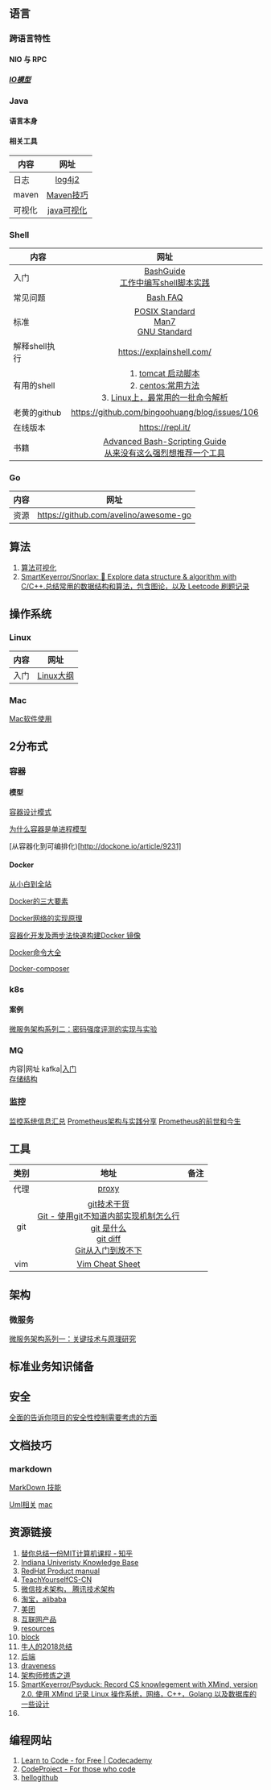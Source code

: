 ## 语言

### 跨语言特性

#### NIO 与 RPC

##### [IO模型](nio/io.md)

### Java

#### 语言本身

#### 相关工具

内容|网址
---|:--:|
日志|[log4j2](https://blog.csdn.net/CSDN___LYY/article/details/84394244)
maven|[Maven技巧](https://github.com/wmenjoy/awesome-knowleges/blob/master/languages/java/maven.md)
可视化|[java可视化](https://cscircles.cemc.uwaterloo.ca/java_visualize/#mode=edit)

### Shell

内容|网址
---|:--:|
入门|[BashGuide](http://mywiki.wooledge.org/BashGuide)<br>[工作中编写shell脚本实践](https://liyangyang.blog.csdn.net/article/details/100584638)</br>
常见问题|[Bash FAQ](http://mywiki.wooledge.org/BashFAQ)
标准|[POSIX Standard](http://pubs.opengroup.org/onlinepubs/9699919799/xrat/contents.html)</br>[Man7](http://man7.org/linux/man-pages/man1/bash.1.html)</br>[GNU Standard](https://www.gnu.org/software/bash/manual/html_node/index.html#SEC_Contents)
解释shell执行|https://explainshell.com/
有用的shell|1. [tomcat 启动脚本](https://github.com/apache/tomcat/blob/master/bin/catalina.sh)</br>2. [centos:常用方法](https://github.com/seanhess/centos/blob/master/library.sh) </br>3. [Linux上，最常用的一批命令解析](https://juejin.im/post/5d134fbfe51d4510727c80d1?utm_source=gold_browser_extension)
老黄的github|https://github.com/bingoohuang/blog/issues/106
在线版本|https://repl.it/
书籍|[Advanced Bash-Scripting Guide](https://www.gnu.org/software/bash/manual/html_node/index.html#SEC_Contents)</br>[从来没有这么强烈想推荐一个工具](https://mp.weixin.qq.com/s/w0_cur6qrwlcmplDoD1a4w)

### Go

内容|网址
---|--|
资源|https://github.com/avelino/awesome-go

## 算法
1. [算法可视化](https://github.com/algorithm-visualizer/algorithm-visualizer)
2. [SmartKeyerror/Snorlax: 👻 Explore data structure & algorithm with C/C++.总结常用的数据结构和算法，包含图论，以及 Leetcode 刷题记录](https://github.com/SmartKeyerror/Snorlax)

## 操作系统
### Linux

内容|网址
---|:--:|
入门|[Linux大纲](https://blog.csdn.net/CSDN___LYY/article/details/80810403)|

### Mac

[Mac软件使用](https://github.com/bingoohuang/blog/issues/88#issuecomment-550804240)

## 2分布式

### 容器

#### 模型

[容器设计模式](http://dockone.io/article/9290)

[为什么容器是单进程模型](http://dockone.io/article/9274)

[从容器化到可编排化)[http://dockone.io/article/9231]
#### Docker
[从小白到全站](http://dockone.io/article/9273)

[Docker的三大要素](http://dockone.io/article/9249)

[Docker网络的实现原理](http://dockone.io/article/9243)

[容器化开发及两步法快速构建Docker 镜像](http://dockone.io/article/9241)

[Docker命令大全](http://dockone.io/article/9229)

[Docker-composer](http://dockone.io/article/9213)

### k8s

#### 案例

[微服务架构系列二：密码强度评测的实现与实验](http://dockone.io/article/9212)

### MQ

内容|网址
kafka|[入门](https://blog.csdn.net/CSDN___LYY/article/details/85697252)<br>[存储结构](https://blog.csdn.net/CSDN___LYY/article/details/85696954)

### 监控

[监控系统信息汇总](http://dockone.io/article/9316)
[Prometheus架构与实践分享](http://dockone.io/article/9269)
[Prometheus的前世和今生](http://dockone.io/article/9235)

## 工具

|类别|地址|备注|
|:--:|:--:|:--:|
|代理|[proxy](proxy/proxy.md)|
|git|[git技术干货](https://liyangyang.blog.csdn.net/article/details/100939749)<br/>[Git - 使用git不知道内部实现机制怎么行](https://liyangyang.blog.csdn.net/article/details/101035399)<br/>[git 是什么](https://blog.csdn.net/CSDN___LYY/article/details/81300411)<br>[git diff ](https://blog.csdn.net/CSDN___LYY/article/details/102555882)<br>[Git从入门到放不下](http://dockone.io/article/9277)|
|vim|[Vim Cheat Sheet](https://vim.rtorr.com/lang/zh_cn)|

## 架构

### 微服务

[微服务架构系列一：关键技术与原理研究](http://dockone.io/article/9196)

## 标准业务知识储备

## 安全

[全面的告诉你项目的安全性控制需要考虑的方面](https://blog.csdn.net/CSDN___LYY/article/details/84961437)

## 文档技巧

### markdown

[MarkDown 技能](howtowrite/markdown.md)

[Uml相关](https://github.com/wmenjoy/awesome-knowleges/blob/master/howtowrite/planturml.md)
[mac](https://blankj.com/gitbook/mac/)

## 资源链接

1. [替你总结一份MIT计算机课程 - 知乎](https://zhuanlan.zhihu.com/p/112763953)
2. [Indiana Univeristy Knowledge Base](https://kb.iu.edu/d/menu)
3. [RedHat Product manual](https://access.redhat.com/documentation/en-us/)
4. [TeachYourselfCS-CN](https://github.com/keithnull/TeachYourselfCS-CN)
5. [微信技术架构， 腾讯技术架构](https://github.com/davideuler/architecture.wechat-tencent)
6. [淘宝，alibaba](https://github.com/davideuler/architecture.taobao-alibaba)
7. [美团](https://github.com/davideuler/architecture.meituan-dianping)
8. [互联网产品](https://github.com/davideuler/architecture.of.internet-product)
9. [resources](https://github.com/shishan100/Java-Interview-Advanced)
10. [block](https://blog.csdn.net/zhanglh046/article/list/1)
11. [牛人的2018总结](https://www.jianshu.com/p/bc4224171d1d)
12. [后端](https://www.dazhuanlan.com/backend/page/14978/)
13. [draveness](https://github.com/draveness/analyze)
14. [架构师修炼之道](https://tianmingxing.com/)
15. [SmartKeyerror/Psyduck: Record CS knowlegement with XMind, version 2.0. 使用 XMind 记录 Linux 操作系统，网络，C++，Golang 以及数据库的一些设计](https://github.com/SmartKeyerror/Psyduck#fire-Linux-Network-Programing)
16. 


## 编程网站
1. [Learn to Code - for Free | Codecademy](https://www.codecademy.com/)
2. [CodeProject - For those who code](https://www.codeproject.com/)
3. [hellogithub](https://www.hellogithub.com/)
